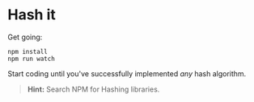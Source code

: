 # Hash it

Get going:

```
npm install
npm run watch
```

Start coding until you've successfully implemented *any* hash algorithm.

> **Hint:** Search NPM for Hashing libraries.
